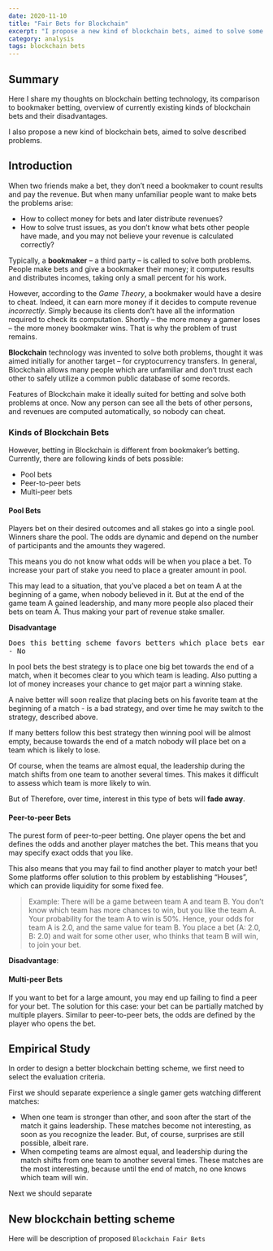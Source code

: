 ```yaml
---
date: 2020-11-10
title: "Fair Bets for Blockchain"
excerpt: "I propose a new kind of blockchain bets, aimed to solve some problems of existing schemes"
category: analysis
tags: blockchain bets
---
```


## Summary

Here I share my thoughts on blockchain betting technology, its comparison to bookmaker betting,
overview of currently existing kinds of blockchain bets and their disadvantages.

I also propose a new kind of blockchain bets, aimed to solve described problems.

## Introduction

When two friends make a bet, they don’t need a bookmaker to count results and pay the revenue.
But when many unfamiliar people want to make bets the problems arise:
 
- How to collect money for bets and later distribute revenues?
- How to solve trust issues, as you don’t know what bets other people have made,
  and you may not believe your revenue is calculated correctly?

Typically, a **bookmaker** – a third party – is called to solve both problems.
People make bets and give a bookmaker their money;
it computes results and distributes incomes, taking only a small percent for his work.

However, according to the *Game Theory*, a bookmaker would have a desire to cheat.
Indeed, it can earn more money if it decides to compute revenue *incorrectly*.
Simply because its clients don’t have all the information required to check its computation.
Shortly – the more money a gamer loses – the more money bookmaker wins.
That is why the problem of trust remains.

**Blockchain** technology was invented to solve both problems,
thought it was aimed initially for another target – for cryptocurrency transfers.
In general, Blockchain allows many people which are unfamiliar and don’t trust each other
to safely utilize a common public database of some records.

Features of Blockchain make it ideally suited for betting and solve both problems at once.
Now any person can see all the bets of other persons, and revenues are computed automatically,
so nobody can cheat.

### Kinds of Blockchain Bets

However, betting in Blockchain is different from bookmaker’s betting.
Currently, there are following kinds of bets possible:

- Pool bets
- Peer-to-peer bets
- Multi-peer bets

#### Pool Bets

Players bet on their desired outcomes and all stakes go into a single pool.
Winners share the pool.
The odds are dynamic and depend on the number of participants and the amounts they wagered.

This means you do not know what odds will be when you place a bet.
To increase your part of stake you need to place a greater amount in pool.

This may lead to a situation, that you’ve placed a bet on team A at the beginning of a game,
when nobody believed in it.
But at the end of the game team A gained leadership,
and many more people also placed their bets on team A.
Thus making your part of revenue stake smaller.

**Disadvantage**

<pre>
Does this betting scheme favors betters which place bets earlier, at the beginning of a match, on their favorite team?
- No
</pre>

In pool bets the best strategy is to place one big bet towards the end of a match,
when it becomes clear to you which team is leading.
Also putting a lot of money increases your chance to get major part a winning stake.

A naive better will soon realize that placing bets on his favorite team
at the beginning of a match - is a bad strategy,
and over time he may switch to the strategy, described above.

If many betters follow this best strategy then winning pool will be almost empty,
because towards the end of a match nobody will place bet on a team which is likely to lose.

Of course, when the teams are almost equal,
the leadership during the match shifts from one team to another several times.
This makes it difficult to assess which team is more likely to win. 

But of 
Therefore, over time, interest in this type of bets will **fade away**.  

#### Peer-to-peer Bets

The purest form of peer-to-peer betting.
One player opens the bet and defines the odds and another player matches the bet.
This means that you may specify exact odds that you like.

This also means that you may fail to find another player to match your bet!
Some platforms offer solution to this problem by establishing “Houses”,
which can provide liquidity for some fixed fee.

> Example:
> There will be a game between team A and team B.
> You don’t know which team has more chances to win, but you like the team A.
> Your probability for the team A to win is 50%.
> Hence, your odds for team A is 2.0, and the same value for team B.
> You place a bet (A: 2.0, B: 2.0) and wait for some other user, who thinks that team B will win, to join your bet.

**Disadvantage**:

#### Multi-peer Bets

If you want to bet for a large amount, you may end up failing to find a peer for your bet.
The solution for this case: your bet can be partially matched by multiple players.
Similar to peer-to-peer bets, the odds are defined by the player who opens the bet.

## Empirical Study

In order to design a better blockchain betting scheme,
we first need to select the evaluation criteria.

First we should separate experience a single gamer gets watching different matches:

- When one team is stronger than other, and soon after the start of the match it gains leadership.
  These matches become not interesting, as soon as you recognize the leader.
  But, of course, surprises are still possible, albeit rare.
- When competing teams are almost equal, and leadership during the match shifts from one team to another several times.
  These matches are the most interesting, because until the end of match, no one knows which team will win.

Next we should separate 

## New blockchain betting scheme

Here will be description of proposed `Blockchain Fair Bets`

